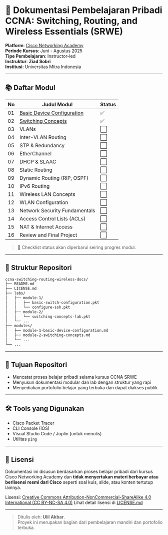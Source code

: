# 📘 Dokumentasi Pembelajaran Pribadi CCNA: Switching, Routing, and Wireless Essentials (SRWE)


**Platform**: [Cisco Networking Academy](https://www.netacad.com)  
**Periode Kursus**: Juni - Agustus 2025  
**Tipe Pembelajaran**: Instructor-led  
**Instruktur**: **Ziad Sobri**  
**Institusi**: Universitas Mitra Indonesia

---

## 📚 Daftar Modul

| No | Judul Modul                          | Status |
|----|--------------------------------------|--------|
| 01 | [Basic Device Configuration](./modules/module-1-basic-device-configuration.md) | ✅ |
| 02 | [Switching Concepts](./modules/module-2-switching-concepts.md) | ✅ |
| 03 | VLANs                                | ⬜ |
| 04 | Inter-VLAN Routing                   | ⬜ |
| 05 | STP & Redundancy                     | ⬜ |
| 06 | EtherChannel                         | ⬜ |
| 07 | DHCP & SLAAC                         | ⬜ |
| 08 | Static Routing                       | ⬜ |
| 09 | Dynamic Routing (RIP, OSPF)          | ⬜ |
| 10 | IPv6 Routing                         | ⬜ |
| 11 | Wireless LAN Concepts                | ⬜ |
| 12 | WLAN Configuration                   | ⬜ |
| 13 | Network Security Fundamentals        | ⬜ |
| 14 | Access Control Lists (ACLs)          | ⬜ |
| 15 | NAT & Internet Access                | ⬜ |
| 16 | Review and Final Project             | ⬜ |

> 🔖 Checklist status akan diperbarui seiring progres modul.

---

## 🧱 Struktur Repositori

```bash
ccna-switching-routing-wireless-docs/
├── README.md
├── LICENSE.md
├── labs/
│   ├── module-1/
│   │   ├── basic-switch-configuration.pkt
│   │   └── configure-ssh.pkt
│   ├── module-2/
│   │   └── switching-concepts-lab.pkt
│   └──	...
├── modules/
│   ├── module-1-basic-device-configuration.md
│   ├── module-2-switching-concepts.md
│   └── ...
└── ...
````

---

## 🎯 Tujuan Repositori

* Mencatat proses belajar pribadi selama kursus CCNA SRWE
* Menyusun dokumentasi modular dan lab dengan struktur yang rapi
* Menyediakan portofolio belajar yang terbuka dan dapat diakses publik

---

## 🛠️ Tools yang Digunakan

* Cisco Packet Tracer
* CLI Console (IOS)
* Visual Studio Code / Joplin (untuk menulis)
* Utilitas `ping`

---

## 📄 Lisensi

Dokumentasi ini disusun berdasarkan proses belajar pribadi dari kursus Cisco Networking Academy dan **tidak menyertakan materi berbayar atau berlisensi resmi dari Cisco** seperti soal kuis, slide, atau konten tertutup lainnya.

Lisensi: [Creative Commons Attribution-NonCommercial-ShareAlike 4.0 International (CC BY-NC-SA 4.0)](https://creativecommons.org/licenses/by-nc-sa/4.0/)
Lihat detail lisensi di [LICENSE.md](./LICENSE.md)

---

> Ditulis oleh: **Ulil Akbar**. <br />
> Proyek ini merupakan bagian dari pembelajaran mandiri dan portofolio terbuka.
